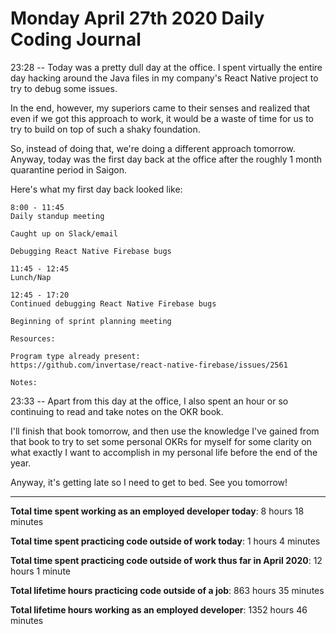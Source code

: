 # Monday April 27th 2020 Daily Coding Journal

23:28 -- Today was a pretty dull day at the office. I spent virtually the entire day hacking around the Java files in my company's React Native project to try to debug some issues.

In the end, however, my superiors came to their senses and realized that even if we got this approach to work, it would be a waste of time for us to try to build on top of such a shaky foundation.

So, instead of doing that, we're doing a different approach tomorrow. Anyway, today was the first day back at the office after the roughly 1 month quarantine period in Saigon.

Here's what my first day back looked like:
```
8:00 - 11:45
Daily standup meeting

Caught up on Slack/email

Debugging React Native Firebase bugs

11:45 - 12:45
Lunch/Nap

12:45 - 17:20
Continued debugging React Native Firebase bugs

Beginning of sprint planning meeting

Resources:

Program type already present: 
https://github.com/invertase/react-native-firebase/issues/2561

Notes:
```
23:33 -- Apart from this day at the office, I also spent an hour or so continuing to read and take notes on the OKR book.

I'll finish that book tomorrow, and then use the knowledge I've gained from that book to try to set some personal OKRs for myself for some clarity on what exactly I want to accomplish in my personal life before the end of the year.

Anyway, it's getting late so I need to get to bed. See you tomorrow!
___
**Total time spent working as an employed developer today**: 8 hours 18 minutes

**Total time spent practicing code outside of work today**: 1 hours 4 minutes

**Total time spent practicing code outside of work thus far in April 2020**: 12 hours 1 minute

**Total lifetime hours practicing code outside of a job**: 863 hours 35 minutes

**Total lifetime hours working as an employed developer**: 1352 hours 46 minutes
